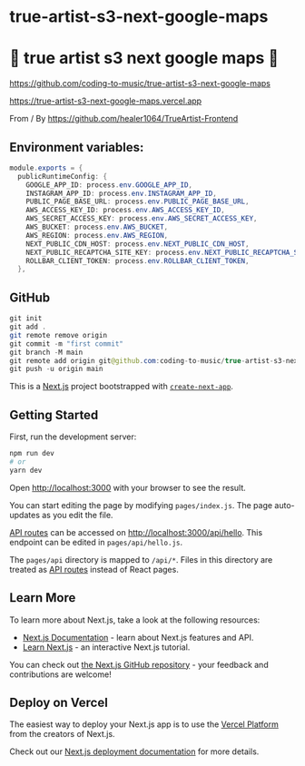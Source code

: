 # true-artist-s3-next-google-maps

# 🚀 true artist s3 next google maps 🚀

https://github.com/coding-to-music/true-artist-s3-next-google-maps

https://true-artist-s3-next-google-maps.vercel.app

From / By https://github.com/healer1064/TrueArtist-Frontend

## Environment variables:

```java
module.exports = {
  publicRuntimeConfig: {
    GOOGLE_APP_ID: process.env.GOOGLE_APP_ID,
    INSTAGRAM_APP_ID: process.env.INSTAGRAM_APP_ID,
    PUBLIC_PAGE_BASE_URL: process.env.PUBLIC_PAGE_BASE_URL,
    AWS_ACCESS_KEY_ID: process.env.AWS_ACCESS_KEY_ID,
    AWS_SECRET_ACCESS_KEY: process.env.AWS_SECRET_ACCESS_KEY,
    AWS_BUCKET: process.env.AWS_BUCKET,
    AWS_REGION: process.env.AWS_REGION,
    NEXT_PUBLIC_CDN_HOST: process.env.NEXT_PUBLIC_CDN_HOST,
    NEXT_PUBLIC_RECAPTCHA_SITE_KEY: process.env.NEXT_PUBLIC_RECAPTCHA_SITE_KEY,
    ROLLBAR_CLIENT_TOKEN: process.env.ROLLBAR_CLIENT_TOKEN,
  },
```

## GitHub

```java
git init
git add .
git remote remove origin
git commit -m "first commit"
git branch -M main
git remote add origin git@github.com:coding-to-music/true-artist-s3-next-google-maps.git
git push -u origin main
```

This is a [Next.js](https://nextjs.org/) project bootstrapped with [`create-next-app`](https://github.com/vercel/next.js/tree/canary/packages/create-next-app).

## Getting Started

First, run the development server:

```bash
npm run dev
# or
yarn dev
```

Open [http://localhost:3000](http://localhost:3000) with your browser to see the result.

You can start editing the page by modifying `pages/index.js`. The page auto-updates as you edit the file.

[API routes](https://nextjs.org/docs/api-routes/introduction) can be accessed on [http://localhost:3000/api/hello](http://localhost:3000/api/hello). This endpoint can be edited in `pages/api/hello.js`.

The `pages/api` directory is mapped to `/api/*`. Files in this directory are treated as [API routes](https://nextjs.org/docs/api-routes/introduction) instead of React pages.

## Learn More

To learn more about Next.js, take a look at the following resources:

- [Next.js Documentation](https://nextjs.org/docs) - learn about Next.js features and API.
- [Learn Next.js](https://nextjs.org/learn) - an interactive Next.js tutorial.

You can check out [the Next.js GitHub repository](https://github.com/vercel/next.js/) - your feedback and contributions are welcome!

## Deploy on Vercel

The easiest way to deploy your Next.js app is to use the [Vercel Platform](https://vercel.com/import?utm_medium=default-template&filter=next.js&utm_source=create-next-app&utm_campaign=create-next-app-readme) from the creators of Next.js.

Check out our [Next.js deployment documentation](https://nextjs.org/docs/deployment) for more details.
